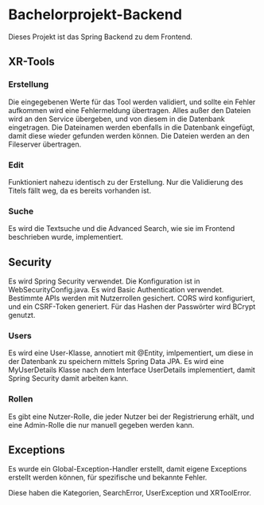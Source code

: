 # Bachelorprojekt-Backend

Dieses Projekt ist das Spring Backend zu dem Frontend.

## XR-Tools
### Erstellung
Die eingegebenen Werte für das Tool werden validiert, und sollte ein Fehler aufkommen wird eine Fehlermeldung übertragen.
Alles außer den Dateien wird an den Service übergeben, und von diesem in die Datenbank eingetragen.
Die Dateinamen werden ebenfalls in die Datenbank eingefügt, damit diese wieder gefunden werden können.
Die Dateien werden an den Fileserver übertragen.

### Edit
Funktioniert nahezu identisch zu der Erstellung.
Nur die Validierung des Titels fällt weg, da es bereits vorhanden ist.

### Suche
Es wird die Textsuche und die Advanced Search, wie sie im Frontend beschrieben wurde, implementiert.

## Security
Es wird Spring Security verwendet. Die Konfiguration ist in WebSecurityConfig.java.
Es wird Basic Authentication verwendet. 
Bestimmte APIs werden mit Nutzerrollen gesichert.
CORS wird konfiguriert, und ein CSRF-Token generiert.
Für das Hashen der Passwörter wird BCrypt genutzt.

### Users
Es wird eine User-Klasse, annotiert mit @Entity, imlpementiert, um diese in der Datenbank zu speichern mittels Spring Data JPA.
Es wird eine MyUserDetails Klasse nach dem Interface UserDetails implementiert, damit Spring Security damit arbeiten kann.

### Rollen
Es gibt eine Nutzer-Rolle, die jeder Nutzer bei der Registrierung erhält, und eine Admin-Rolle die nur manuell gegeben werden kann.

## Exceptions
Es wurde ein Global-Exception-Handler erstellt, damit eigene Exceptions erstellt werden können, für spezifische und bekannte Fehler.

Diese haben die Kategorien, SearchError, UserException und XRToolError.

